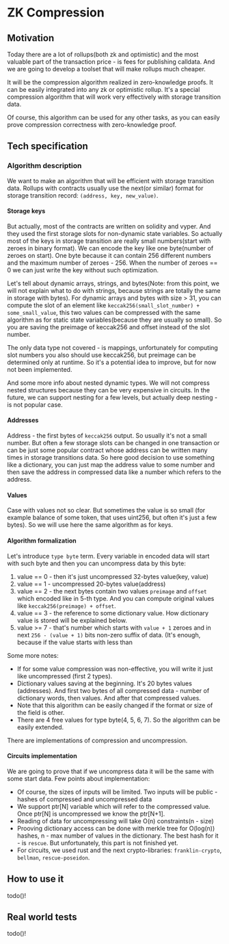# ZK Compression
## Motivation
Today there are a lot of rollups(both zk and optimistic) and the most valuable part of the transaction price - is fees for publishing calldata. And we are going to develop a toolset that will make rollups much cheaper.  

It will be the compression algorithm realized in zero-knowledge proofs. It can be easily integrated into any zk or optimistic rollup. It's a special compression algorithm that will work very effectively with storage transition data.

Of course, this algorithm can be used for any other tasks, as you can easily prove compression correctness with zero-knowledge proof.

## Tech specification
### Algorithm description
We want to make an algorithm that will be efficient with storage transition data. Rollups with contracts usually use the next(or similar) format for storage transition record:
`(address, key, new_value)`.
#### Storage keys
But actually, most of the contracts are written on solidity and vyper. And they used the first storage slots for non-dynamic state variables. So actually most of the keys in storage transition are really small numbers(start with zeroes in binary format). We can encode the key like one byte(number of zeroes on start). One byte because it can contain 256 different numbers and the maximum number of zeroes - 256. When the number of zeroes == 0 we can just write the key without such optimization.

Let's tell about dynamic arrays, strings, and bytes(Note: from this point, we will not explain what to do with strings, because strings are totally the same in storage with bytes). For dynamic arrays and bytes with size > 31, you can compute the slot of an element like `keccak256(small_slot_number) + some_small_value`, this two values can be compressed with the same algorithm as for static state variables(because they are usually so small). So you are saving the preimage of keccak256 and offset instead of the slot number.

The only data type not covered - is mappings, unfortunately for computing slot numbers you also should use keccak256, but preimage can be determined only at runtime. So it's a potential idea to improve, but for now not been implemented.

And some more info about nested dynamic types. We will not compress nested structures because they can be very expensive in circuits. In the future, we can support nesting for a few levels, but actually deep nesting - is not popular case.


#### Addresses

Address - the first bytes of `keccak256` output. So usually it's not a small number. But often a few storage slots can be changed in one transaction or can be just some popular contract whose address can be written many times in storage transitions data. So here good decision to use something like a dictionary, you can just map the address value to some number and then save the address in compressed data like a number which refers to the address.

#### Values

Case with values not so clear. But sometimes the value is so small (for example balance of some token, that uses uint256, but often it's just a few bytes). So we will use here the same algorithm as for keys.

#### Algorithm formalization

Let's introduce `type byte` term.
Every variable in encoded data will start with such byte and then you can uncompress data by this byte:
1. value == 0 - then it's just uncompressed 32-bytes value(key, value)
2. value == 1 - uncompressed 20-bytes value(address)
3. value == 2 - the next bytes contain two values `preimage` and `offset` which encoded like in 5-th type. And you can compute original values like `keccak256(preimage) + offset`.
4. value == 3 - the reference to some dictionary value. How dictionary value is stored will be explained below.
5. value >= 7 - that's number which starts with `value + 1` zeroes and in next `256 - (value + 1)` bits non-zero suffix of data. (It's enough, because if the value starts with less than

Some more notes:
- If for some value compression was non-effective, you will write it just like uncompressed (first 2 types).
- Dictionary values saving at the beginning. It's 20 bytes values (addresses). And first two bytes of all compressed data - number of dictionary words, then values. And after that compressed values.
- Note that this algorithm can be easily changed if the format or size of the field is other.
- There are 4 free values for type byte(4, 5, 6, 7). So the algorithm can be easily extended.

There are implementations of compression and uncompression.

#### Circuits implementation

We are going to prove that if we uncompress data it will be the same with some start data. Few points about implementation:
- Of course, the sizes of inputs will be limited. Two inputs will be public - hashes of compressed and uncompressed data
- We support ptr[N] variable which will refer to the compressed value. Once ptr[N] is uncompressed we know the ptr[N+1].
- Reading of data for uncompressing will take O(n) constraints(n - size)
- Prooving dictionary access can be done with merkle tree for O(log(n)) hashes, n - max number of values in the dictionary. The best hash for it - is `rescue`. But unfortunately, this part is not finished yet.
- For circuits, we used rust and the next crypto-libraries: `franklin-crypto`, `bellman`, `rescue-poseidon`.

## How to use it

todo()!

## Real world tests

todo()!